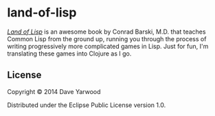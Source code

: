 # land-of-lisp

[*Land of Lisp*][lol] is an awesome book by Conrad Barski, M.D. that teaches Common Lisp from the ground up, running you through the process of writing progressively more complicated games in Lisp. Just for fun, I'm translating these games into Clojure as I go.

[lol]: http://landoflisp.com

## License

Copyright © 2014 Dave Yarwood

Distributed under the Eclipse Public License version 1.0.
